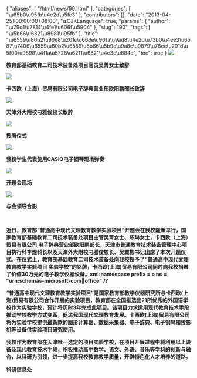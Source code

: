 {
    "aliases": [
        "/html/news/90.html"
    ],
    "categories": [
        "\u65b0\u95fb\u4e2d\u5fc3"
    ],
    "contributors": [],
    "date": "2013-04-25T00:00:00+08:00",
    "isCJKLanguage": true,
    "params": {
        "author": "\u79d1\u7814\u4fe1\u606f\u5904"
    },
    "slug": "90",
    "tags": [
        "\u5b66\u6821\u8981\u95fb"
    ],
    "title": "\u6559\u80b2\u90e8\u201c\u666e\u901a\u9ad8\u4e2d\u73b0\u4ee3\u6587\u7406\u6559\u80b2\u6559\u5b66\u5b9e\u9a8c\u9879\u76ee\u201d\u5f00\u9898\u4f1a\u5728\u6211\u6821\u4e3e\u884c",
    "toc": true
}
**![](https://cdn.tfls.online/mirror/full/4b55e764daf8d8087815fccbb7bb03277d6e4cc3.jpg)**

**教育部基础教育二司技术装备处项目官员吴菁女士致辞**

**![](https://cdn.tfls.online/mirror/full/386c78771bf2fcf2259331709c257a3823addd07.jpg)**

**卡西欧（上海）贸易有限公司电子辞典营业部欧阳鹏部长致辞**

**![](https://cdn.tfls.online/mirror/full/f27d3f24c20601a5ced6b5e58973d172a1fccbfa.jpg)**

**天津外大附校刁雅俊校长致辞**

**![](https://cdn.tfls.online/mirror/full/b73d6494d9ed750a481260a37b52aaf9cba8dbba.jpg)**

**授牌仪式**

**![](https://cdn.tfls.online/mirror/full/44919c677fc8a1ef27f9686be16bc2e0fb53c577.jpg)**

**我校学生代表使用CASIO电子钢琴现场弹奏**

**![](https://cdn.tfls.online/mirror/full/de7019e3da85afbc0903a086ac43285bc53b8fd0.jpg)**

**开题会现场**

**![](https://cdn.tfls.online/mirror/full/9706b161b4cf4f945cae2bba3ef26d0e1b0cfbe2.jpg)**

**与会领导合影**

 

**近日，教育部“普通高中现代文理教育教学实验项目”开题会在我校隆重举行，国家教育部基础教育二司技术装备处项目主管吴菁女士、陈琳女士，卡西欧（上海）贸易有限公司 电子辞典营业部欧阳鹏部长，天津市普通教育技术装备管理中心项目执行科李煜科长以及天津外大附校刁雅俊校长、吴翼彬书记出席了本次开题仪式。在仪式上，教育部基础教育二司技术装备处向我校授予了“普通高中现代文理教育教学实验项目 实验学校”的铭牌，卡西欧(上海)贸易有限公司同时向我校捐赠了价值30万元的电子教学仪器设备。xml:namespace prefix = o ns = "urn:schemas-microsoft-com:office:office" /?**

**“普通高中现代文理教育教学实验项目”是国家教育部教学仪器研究所与卡西欧(上海)贸易有限公司合作开展的实验项目，教育部在全国推选出21所优秀的外国语学校作为实验学校，预计将历时3年完成此项目。该项目力求运用现代教育技术手段推动学校教学方式变革，促进我国现代文理教育发展。卡西欧(上海)贸易有限公司将为实验学校提供最新款的图形计算器、数据采集器、电子辞典、电子钢琴和投影机等设备供实验项目研究使用。**

**我校作为教育部在天津唯一选定的项目实验学校，在项目开展过程中将利用以上设备及现代教育技术手段，积极推动高中数学、语文、外语、音乐等学科的创新与融合，以科研为引领，进一步提高我校教育教学质量，开辟特色化人才培养的道路。**

**科研信息处**

